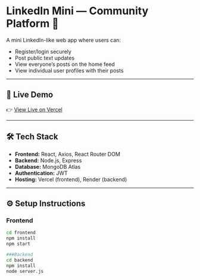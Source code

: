 # LinkedIn Mini — Community Platform 👥

A mini LinkedIn-like web app where users can:
- Register/login securely
- Post public text updates
- View everyone’s posts on the home feed
- View individual user profiles with their posts

---

## 🚀 Live Demo

👉 [View Live on Vercel](https://your-vercel-link.vercel.app)

---

## 🛠️ Tech Stack

- **Frontend:** React, Axios, React Router DOM
- **Backend:** Node.js, Express
- **Database:** MongoDB Atlas
- **Authentication:** JWT
- **Hosting:** Vercel (frontend), Render (backend)

---

## ⚙️ Setup Instructions

### Frontend

```bash
cd frontend
npm install
npm start

###Backend
cd backend
npm install
node server.js
